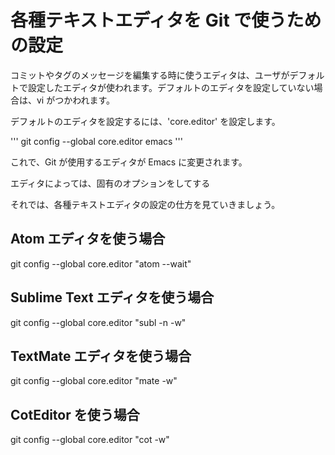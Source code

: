 # 各種テキストエディタを Git で使うための設定
コミットやタグのメッセージを編集する時に使うエディタは、ユーザがデフォルトで設定したエディタが使われます。デフォルトのエディタを設定していない場合は、vi がつかわれます。

デフォルトのエディタを設定するには、'core.editor' を設定します。

'''
git config --global core.editor emacs
'''

これで、Git が使用するエディタが Emacs に変更されます。

エディタによっては、固有のオプションをしてする


それでは、各種テキストエディタの設定の仕方を見ていきましょう。

## Atom エディタを使う場合

git config --global core.editor "atom --wait"


## Sublime Text エディタを使う場合


git config --global core.editor "subl -n -w"


## TextMate エディタを使う場合

git config --global core.editor "mate -w"


## CotEditor を使う場合

git config --global core.editor "cot -w"



